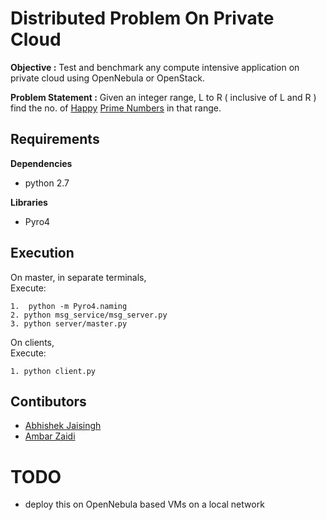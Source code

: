 # Distributed Problem On Private Cloud

**Objective :**  Test and benchmark any compute intensive application on private cloud using OpenNebula or OpenStack.  

**Problem Statement :**  Given an integer range, L to R ( inclusive of L and R ) find the no. of [Happy](https://en.wikipedia.org/wiki/Happy_number) [Prime Numbers](https://en.wikipedia.org/wiki/Prime_number) in that range.


## Requirements

**Dependencies**  
- python 2.7


**Libraries**
- Pyro4

## Execution

On master, in separate terminals,  
Execute:


`1.  python -m Pyro4.naming`  
`2.	python msg_service/msg_server.py`  
`3.	python server/master.py`



On clients,  
Execute:  

`1.	python client.py `  

## Contibutors

- [Abhishek Jaisingh](https://github.com/abhishekjiitr)
- [Ambar Zaidi](https://github.com/AmbarZaidi)

# TODO
- deploy this on OpenNebula based VMs on a local network
